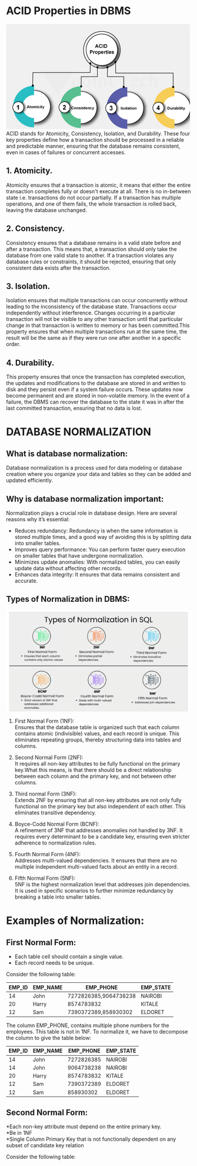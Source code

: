 # ACID Properties in DBMS

![alt text](./acid.PNG) <br>
ACID stands for Atomicity, Consistency, Isolation, and Durability. These four key properties define how a transaction should be processed in a reliable and predictable manner, ensuring that the database remains consistent, even in cases of failures or concurrent accesses.

## 1. Atomicity.
Atomicity ensures that a transaction is atomic, it means that either the entire transaction completes fully or doesn't execute at all. There is no in-between state i.e. transactions do not occur partially. If a transaction has multiple operations, and one of them fails, the whole transaction is rolled back, leaving the database unchanged.

## 2. Consistency.
Consistency ensures that a database remains in a valid state before and after a transaction. This means that, a transaction should only take the database from one valid state to another. If a transaction violates any database rules or constraints, it should be rejected, ensuring that only consistent data exists after the transaction.

## 3. Isolation. 
Isolation ensures that multiple transactions can occur concurrently without leading to the inconsistency of the database state. Transactions occur independently without interference. Changes occurring in a particular transaction will not be visible to any other transaction until that particular change in that transaction is written to memory or has been committed.This property ensures that when multiple transactions run at the same time, the result will be the same as if they were run one after another in a specific order.

## 4. Durability. 
This property ensures that once the transaction has completed execution, the updates and modifications to the database are stored in and written to disk and they persist even if a system failure occurs. These updates now become permanent and are stored in non-volatile memory. In the event of a failure, the DBMS can recover the database to the state it was in after the last committed transaction, ensuring that no data is lost.

# DATABASE NORMALIZATION 
## What is database normalization: 

Database normalization is a process used for data modeling or database creation where you organize your data and tables so they can be added and updated efficiently.

## Why is database normalization important: 
Normalization plays a crucial role in database design. Here are several reasons why it’s essential:

* Reduces redundancy: Redundancy is when the same information is stored multiple times, and a good way of avoiding this   is by splitting data into smaller tables.
* Improves query performance: You can perform faster query execution on smaller tables that have undergone normalization.
* Minimizes update anomalies: With normalized tables, you can easily update data without affecting other records.
* Enhances data integrity: It ensures that data remains consistent and accurate.

## Types of Normalization in DBMS:  

![alt text](./norm.PNG)

  1.  First Normal Form (1NF): <br>
 Ensures that the database table is organized such that each column contains atomic (indivisible) values, and each record is unique. This eliminates repeating groups, thereby structuring data into tables and columns.

  2.  Second Normal Form (2NF): <br>
 It requires all non-key attributes to be fully functional on the primary key.What this means, is that there should be a direct relationship between each column and the primary key, and not between other columns.

 3. Third normal Form (3NF):<br> 
  Extends 2NF by ensuring that all non-key attributes are not only fully functional on the primary key but also independent of each other. This eliminates transitive dependency.
 
  4. Boyce-Codd Normal Form (BCNF): <br>
 A refinement of 3NF that addresses anomalies not handled by 3NF. It requires every determinant to be a candidate key, ensuring even stricter adherence to normalization rules.

  5. Fourth Normal Form (4NF): <br>
 Addresses multi-valued dependencies. It ensures that there are no multiple independent multi-valued facts about an entity in a record.

  6. Fifth Normal Form (5NF): <br>
 5NF is the highest normalization level that addresses join dependencies. It is used in specific scenarios to further minimize redundancy by breaking a table into smaller tables.

# Examples of Normalization:

## First Normal Form: <br>
* Each table cell should contain a single value. <br>
* Each record needs to be unique.

Consider the following table:

| EMP_ID | EMP_NAME | EMP_PHONE |           EMP_STATE
|------- |----------|------------|---------------------|
| 14     | John     | 7272826385,9064738238|NAIROBI |
| 20     | Harry    | 8574783832      |     KITALE  | 
|12      | Sam      | 7390372389,858930302| ELDORET |   


The column EMP_PHONE, contains multiple phone numbers for the employees. This table is not in 1NF. To normalize it, we have to decompose the column to give the table below: <br>

| EMP_ID | EMP_NAME | EMP_PHONE |           EMP_STATE
|------- |----------|------------|---------------------|
| 14     | John     | 7272826385|NAIROBI |
|14      | John     |9064738238 | NAIROBI|
| 20     | Harry    | 8574783832| KITALE | 
|12      | Sam      |7390372389|  ELDORET| 
|12      | Sam      | 858930302| ELDORET | 



## Second Normal Form: 
*Each non-key attribute must depend on the entire primary key. <br>
*Be in 1NF <br>
*Single Column Primary Key that is not functionally dependent on any subset of candidate key relation

Consider the following table: 






